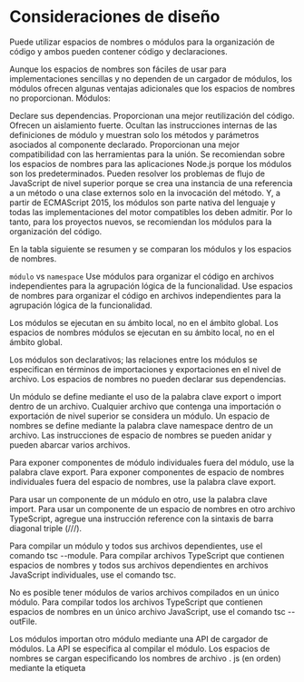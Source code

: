 # Consideraciones de diseño

Puede utilizar espacios de nombres o módulos para la organización de código y ambos pueden contener código y declaraciones.

Aunque los espacios de nombres son fáciles de usar para implementaciones sencillas y no dependen de un cargador de módulos, los módulos ofrecen algunas ventajas adicionales que los espacios de nombres no proporcionan. Módulos:

Declare sus dependencias.
Proporcionan una mejor reutilización del código.
Ofrecen un aislamiento fuerte.
Ocultan las instrucciones internas de las definiciones de módulo y muestran solo los métodos y parámetros asociados al componente declarado.
Proporcionan una mejor compatibilidad con las herramientas para la unión.
Se recomiendan sobre los espacios de nombres para las aplicaciones Node.js porque los módulos son los predeterminados.
Pueden resolver los problemas de flujo de JavaScript de nivel superior porque se crea una instancia de una referencia a un método o una clase externos solo en la invocación del método.
Y, a partir de ECMAScript 2015, los módulos son parte nativa del lenguaje y todas las implementaciones del motor compatibles los deben admitir. Por lo tanto, para los proyectos nuevos, se recomiendan los módulos para la organización del código.

En la tabla siguiente se resumen y se comparan los módulos y los espacios de nombres.

`módulo` vs `namespace`
Use módulos para organizar el código en archivos independientes para la agrupación lógica de la funcionalidad.
Use espacios de nombres para organizar el código en archivos independientes para la agrupación lógica de la funcionalidad.

Los módulos se ejecutan en su ámbito local, no en el ámbito global.
Los espacios de nombres módulos se ejecutan en su ámbito local, no en el ámbito global.

Los módulos son declarativos; las relaciones entre los módulos se especifican en términos de importaciones y exportaciones en el nivel de archivo.
Los espacios de nombres no pueden declarar sus dependencias.

Un módulo se define mediante el uso de la palabra clave export o import dentro de un archivo. Cualquier archivo que contenga una importación o exportación de nivel superior se considera un módulo.
Un espacio de nombres se define mediante la palabra clave namespace dentro de un archivo. Las instrucciones de espacio de nombres se pueden anidar y pueden abarcar varios archivos.

Para exponer componentes de módulo individuales fuera del módulo, use la palabra clave export. Para exponer componentes de espacio de nombres individuales fuera del espacio de nombres, use la palabra clave export.

Para usar un componente de un módulo en otro, use la palabra clave import.
Para usar un componente de un espacio de nombres en otro archivo TypeScript, agregue una instrucción reference con la sintaxis de barra diagonal triple (///).

Para compilar un módulo y todos sus archivos dependientes, use el comando tsc --module. Para compilar archivos TypeScript que contienen espacios de nombres y todos sus archivos dependientes en archivos JavaScript individuales, use el comando tsc.

No es posible tener módulos de varios archivos compilados en un único módulo.
Para compilar todos los archivos TypeScript que contienen espacios de nombres en un único archivo JavaScript, use el comando tsc --outFile.

Los módulos importan otro módulo mediante una API de cargador de módulos. La API se especifica al compilar el módulo.
Los espacios de nombres se cargan especificando los nombres de archivo . js (en orden) mediante la etiqueta <script> de la página HTML.

En los módulos, puede volver a exportar los componentes ya sea mediante su nombre original o cambiándoles el nombre.
En los espacios de nombres, no puede volver a exportar componentes ni cambiarles el nombre.
